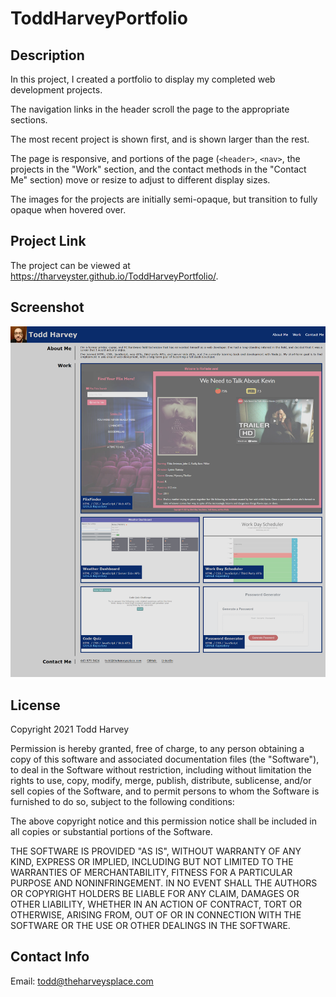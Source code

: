 # ToddHarveyPortfolio

## Description
In this project, I created a portfolio to display my completed web development projects.

The navigation links in the header scroll the page to the appropriate sections.

The most recent project is shown first, and is shown larger than the rest.

The page is responsive, and portions of the page (```<header>```, ```<nav>```, the projects in the "Work" section, and the contact methods in the "Contact Me" section) move or resize to adjust to different display sizes.

The images for the projects are initially semi-opaque, but transition to fully opaque when hovered over.

## Project Link
The project can be viewed at <https://tharveyster.github.io/ToddHarveyPortfolio/>.

## Screenshot
![Todd Harvey's Portfolio provides web development information about Todd Harvey.](./assets/images/toddharveyportfolio.png)

## License
Copyright 2021 Todd Harvey

Permission is hereby granted, free of charge, to any person obtaining a copy of this software and associated documentation files (the "Software"), to deal in the Software without restriction, including without limitation the rights to use, copy, modify, merge, publish, distribute, sublicense, and/or sell copies of the Software, and to permit persons to whom the Software is furnished to do so, subject to the following conditions:

The above copyright notice and this permission notice shall be included in all copies or substantial portions of the Software.

THE SOFTWARE IS PROVIDED "AS IS", WITHOUT WARRANTY OF ANY KIND, EXPRESS OR IMPLIED, INCLUDING BUT NOT LIMITED TO THE WARRANTIES OF MERCHANTABILITY, FITNESS FOR A PARTICULAR PURPOSE AND NONINFRINGEMENT. IN NO EVENT SHALL THE AUTHORS OR COPYRIGHT HOLDERS BE LIABLE FOR ANY CLAIM, DAMAGES OR OTHER LIABILITY, WHETHER IN AN ACTION OF CONTRACT, TORT OR OTHERWISE, ARISING FROM, OUT OF OR IN CONNECTION WITH THE SOFTWARE OR THE USE OR OTHER DEALINGS IN THE SOFTWARE.

## Contact Info
Email: todd@theharveysplace.com
